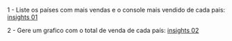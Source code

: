 1 - Liste os países com mais vendas e o console mais vendido de cada pais: [insights 01](../insights/recorde-vendas.xlsx)

2 - Gere um grafico com o total de venda de cada país: [insights 02](../insights/grafico-de-vendas.png)
